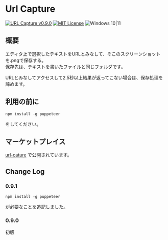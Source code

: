 # Url Capture

[![URL Capture v0.9.0](https://img.shields.io/badge/URL_Capture-v0.9.0-6479ff.svg)](https://github.com/komiyamma/vscode_extension_capture_url)
[![MIT License](https://img.shields.io/badge/license-MIT-blue.svg?style=flat)](LICENSE)
![Windows 10|11](https://img.shields.io/badge/Windows-_10_|_11-6479ff.svg?logo=windows&logoColor=white)

## 概要

エディタ上で選択したテキストをURLとみなして、そこのスクリーンショットを.pngで保存する。  
保存先は、テキストを書いたファイルと同じフォルダです。

URLとみなしてアクセスして2.5秒以上結果が返ってこない場合は、保存処理を諦めます。


## 利用の前に

```
npm install -g puppeteer
```

をしてください。

## マーケットプレイス
[url-cature](https://marketplace.visualstudio.com/items?itemName=komiyamma.url-capture) で公開されています。

## Change Log

### 0.9.1

```
npm install -g puppeteer
```

が必要なことを追記しました。

### 0.9.0

初版